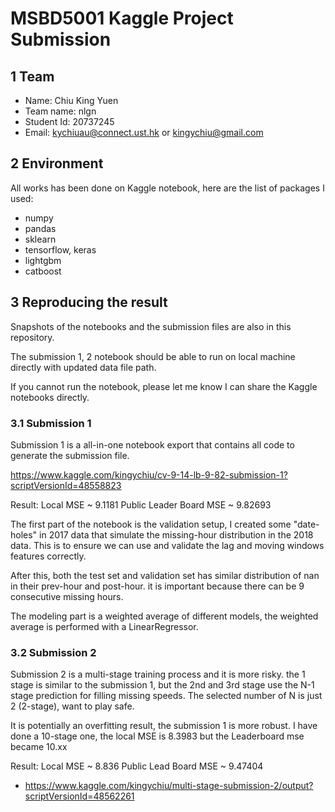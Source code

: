 # MSBD5001 Kaggle Project Submission

## 1 Team

- Name: Chiu King Yuen
- Team name: nlgn
- Student Id: 20737245
- Email: kychiuau@connect.ust.hk or kingychiu@gmail.com

## 2 Environment

All works has been done on Kaggle notebook, here are the list of packages I used:

- numpy
- pandas
- sklearn
- tensorflow, keras
- lightgbm
- catboost

## 3 Reproducing the result

Snapshots of the notebooks and the submission files are also in this repository.

The submission 1, 2 notebook should be able to run on local machine directly with updated data file path.

If you cannot run the notebook, please let me know I can share the Kaggle notebooks directly.

### 3.1 Submission 1

Submission 1 is a all-in-one notebook export that contains all code to generate the submission file.

https://www.kaggle.com/kingychiu/cv-9-14-lb-9-82-submission-1?scriptVersionId=48558823

Result: Local MSE ~ 9.1181 Public Leader Board MSE ~ 9.82693

The first part of the notebook is the validation setup, I created some "date-holes" in 2017 data that simulate the missing-hour distribution in the 2018 data. This is to ensure we can use and validate the lag and moving windows features correctly.

After this, both the test set and validation set has similar distribution of nan in their prev-hour and post-hour. it is important because there can be 9 consecutive missing hours.

The modeling part is a weighted average of different models, the weighted average is performed with a LinearRegressor.

### 3.2 Submission 2

Submission 2 is a multi-stage training process and it is more risky. the 1 stage is similar to the submission 1, but the 2nd and 3rd stage use the N-1 stage prediction for filling missing speeds. The selected number of N is just 2 (2-stage), want to play safe.

It is potentially an overfitting result, the submission 1 is more robust. I have done a 10-stage one, the local MSE is 8.3983 but the Leaderboard mse became 10.xx

Result: Local MSE ~ 8.836 Public Lead Board MSE ~ 9.47404

- https://www.kaggle.com/kingychiu/multi-stage-submission-2/output?scriptVersionId=48562261
